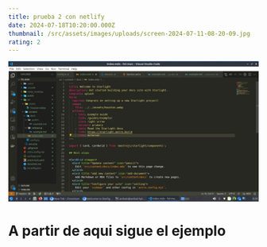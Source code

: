 ```yaml
---
title: prueba 2 con netlify
date: 2024-07-18T10:20:00.000Z
thumbnail: /src/assets/images/uploads/screen-2024-07-11-08-20-09.jpg
rating: 2
---
```



![](/src/assets/images/uploads/screen-2024-07-11-08-20-09.jpg "Imagen para el blog")

# A partir de aqui sigue el ejemplo
